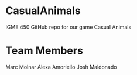 # CasualAnimals
IGME 450 GitHub repo for our game Casual Animals

# Team Members
Marc Molnar
Alexa Amoriello
Josh Maldonado
